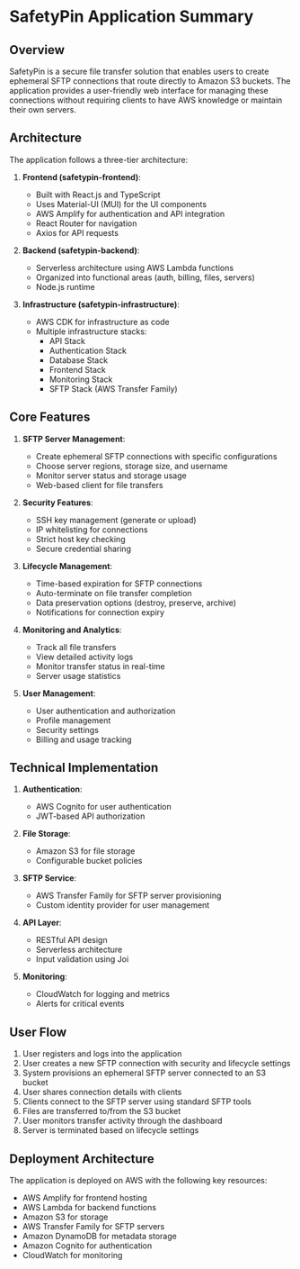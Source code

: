 # SafetyPin Application Summary

## Overview
SafetyPin is a secure file transfer solution that enables users to create ephemeral SFTP connections that route directly to Amazon S3 buckets. The application provides a user-friendly web interface for managing these connections without requiring clients to have AWS knowledge or maintain their own servers.

## Architecture

The application follows a three-tier architecture:

1. **Frontend (safetypin-frontend)**:
   - Built with React.js and TypeScript
   - Uses Material-UI (MUI) for the UI components
   - AWS Amplify for authentication and API integration
   - React Router for navigation
   - Axios for API requests

2. **Backend (safetypin-backend)**:
   - Serverless architecture using AWS Lambda functions
   - Organized into functional areas (auth, billing, files, servers)
   - Node.js runtime

3. **Infrastructure (safetypin-infrastructure)**:
   - AWS CDK for infrastructure as code
   - Multiple infrastructure stacks:
     - API Stack
     - Authentication Stack
     - Database Stack
     - Frontend Stack
     - Monitoring Stack
     - SFTP Stack (AWS Transfer Family)

## Core Features

1. **SFTP Server Management**:
   - Create ephemeral SFTP connections with specific configurations
   - Choose server regions, storage size, and username
   - Monitor server status and storage usage
   - Web-based client for file transfers

2. **Security Features**:
   - SSH key management (generate or upload)
   - IP whitelisting for connections
   - Strict host key checking
   - Secure credential sharing

3. **Lifecycle Management**:
   - Time-based expiration for SFTP connections
   - Auto-terminate on file transfer completion
   - Data preservation options (destroy, preserve, archive)
   - Notifications for connection expiry

4. **Monitoring and Analytics**:
   - Track all file transfers
   - View detailed activity logs
   - Monitor transfer status in real-time
   - Server usage statistics

5. **User Management**:
   - User authentication and authorization
   - Profile management
   - Security settings
   - Billing and usage tracking

## Technical Implementation

1. **Authentication**:
   - AWS Cognito for user authentication
   - JWT-based API authorization

2. **File Storage**:
   - Amazon S3 for file storage
   - Configurable bucket policies

3. **SFTP Service**:
   - AWS Transfer Family for SFTP server provisioning
   - Custom identity provider for user management

4. **API Layer**:
   - RESTful API design
   - Serverless architecture
   - Input validation using Joi

5. **Monitoring**:
   - CloudWatch for logging and metrics
   - Alerts for critical events

## User Flow

1. User registers and logs into the application
2. User creates a new SFTP connection with security and lifecycle settings
3. System provisions an ephemeral SFTP server connected to an S3 bucket
4. User shares connection details with clients
5. Clients connect to the SFTP server using standard SFTP tools
6. Files are transferred to/from the S3 bucket
7. User monitors transfer activity through the dashboard
8. Server is terminated based on lifecycle settings

## Deployment Architecture

The application is deployed on AWS with the following key resources:
- AWS Amplify for frontend hosting
- AWS Lambda for backend functions
- Amazon S3 for storage
- AWS Transfer Family for SFTP servers
- Amazon DynamoDB for metadata storage
- Amazon Cognito for authentication
- CloudWatch for monitoring